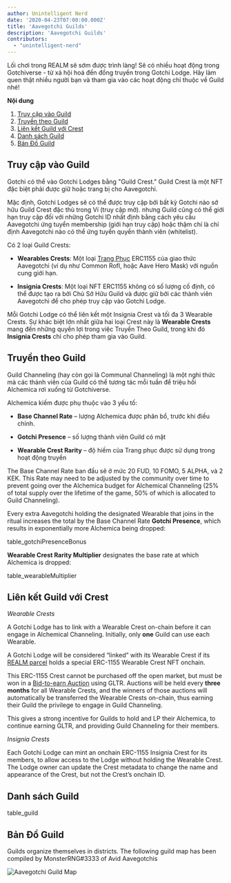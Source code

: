 ```yaml
---
author: Unintelligent Nerd
date: '2020-04-23T07:00:00.000Z'
title: 'Aavegotchi Guilds'
description: 'Aavegotchi Guilds'
contributors:
  - "unintelligent-nerd"
---
```


Lối chơi trong REALM sẽ sớm được trình làng! Sẽ có nhiều hoạt động trong Gotchiverse - từ xả hội hoá đến đồng truyền trong Gotchi Lodge. Hãy làm quen thật nhiều người bạn và tham gia vào các hoạt động chỉ thuộc về Guild nhé!

<div class="contentsBox">

**Nội dung**

<ol>
<li><a href=#accessing-a-guild>Truy cập vào Guild</a></li>
<li><a href=#guild-channeling>Truyền theo Guild</a></li>
<li><a href=#linking-your-guild-to-a-crest>Liên kết Guild với Crest</a></li>
<li><a href=#list-of-guilds>Danh sách Guild</a></li>
<li><a href=#guild-map>Bản Đồ Guild</a></li>
</ol>

</div>

## Truy cập vào Guild

Gotchi có thể vào Gotchi Lodges bằng "Guild Crest." Guild Crest là một NFT đặc biệt phải được giữ hoặc trang bị cho Aavegotchi.

Mặc định, Gotchi Lodges sẽ có thể được truy cập bởi bất kỳ Gotchi nào sở hữu Guild Crest đặc thù trong Ví (truy cập mở). nhưng Guild cũng có thể giới hạn truy cập đối với những Gotchi ID nhất định bằng cách yêu cầu Aavegotchi ứng tuyển membership (giới hạn truy cập) hoặc thậm chí là chỉ định Aavegotchi nào có thể ứng tuyển quyền thành viên (whitelist).

Có 2 loại Guild Crests:

* **Wearables Crests**: Một loại [Trang Phục](/wearables) ERC1155 của giao thức Aavegotchi (ví dụ như Common Rofl, hoặc Aave Hero Mask) với nguồn cung giới hạn.

* **Insignia Crests**: Một loại NFT ERC1155 không có số lượng cố định, có thể được tạo ra bởi Chủ Sở Hữu Guild và được giữ bởi các thành viên Aavegotchi để cho phép truy cập vào Gotchi Lodge.

Mỗi Gotchi Lodge có thể liên kết một Insignia Crest và tối đa 3 Wearable Crests. Sự khác biệt lớn nhất giữa hai loại Crest này là **Wearable Crests** mang đến những quyền lợi trong việc Truyền Theo Guild, trong khi đó **Insignia Crests** chỉ cho phép tham gia vào Guild.

## Truyền theo Guild

Guild Channeling (hay còn gọi là Communal Channeling) là một nghi thức mà các thành viên của Guild có thể tương tác mỗi tuần để triệu hồi Alchemica rơi xuống từ Gotchiverse.

Alchemica kiếm được phụ thuộc vào 3 yếu tố:

* **Base Channel Rate** – lượng Alchemica được phân bổ, trước khi điều chỉnh.

* **Gotchi Presence** – số lượng thành viên Guild có mặt

* **Wearable Crest Rarity** – độ hiếm của Trang phục được sử dụng trong hoạt động truyền

The Base Channel Rate ban đầu sẽ ở mức 20 FUD, 10 FOMO, 5 ALPHA, và 2 KEK. This Rate may need to be adjusted by the community over time to prevent going over the Alchemica budget for Alchemical Channeling (25% of total supply over the lifetime of the game, 50% of which is allocated to Guild Channeling).

Every extra Aavegotchi holding the designated Wearable that joins in the ritual increases the total by the Base Channel Rate **Gotchi Presence**, which results in exponentially more Alchemica being dropped:

table_gotchiPresenceBonus

**Wearable Crest Rarity Multiplier** designates the base rate at which Alchemica is dropped:

table_wearableMultiplier

## Liên kết Guild với Crest

*Wearable Crests*

A Gotchi Lodge has to link with a Wearable Crest on-chain before it can engage in Alchemical Channeling. Initially, only **one** Guild can use each Wearable.

A Gotchi Lodge will be considered “linked” with its Wearable Crest if its [REALM parcel](/gotchiverse#realm-parcel-sizes) holds a special ERC-1155 Wearable Crest NFT onchain.

This ERC-1155 Crest cannot be purchased off the open market, but must be won in a [Bid-to-earn Auction](/aauction) using GLTR. Auctions will be held every **three months** for all Wearable Crests, and the winners of those auctions will automatically be transferred the Wearable Crests on-chain, thus earning their Guild the privilege to engage in Guild Channeling.

This gives a strong incentive for Guilds to hold and LP their Alchemica, to continue earning GLTR, and providing Guild Channeling for their members.

*Insignia Crests*

Each Gotchi Lodge can mint an onchain ERC-1155 Insignia Crest for its members, to allow access to the Lodge without holding the Wearable Crest. The Lodge owner can update the Crest metadata to change the name and appearance of the Crest, but not the Crest’s onchain ID.

## Danh sách Guild

table_guild

## Bản Đồ Guild

Guilds organize themselves in districts. The following guild map has been compiled by MonsterRNG#3333 of Avid Aavegotchis

<img class="bodyImage" src="/guild/guild-map.png" alt="Aavegotchi Guild Map" />